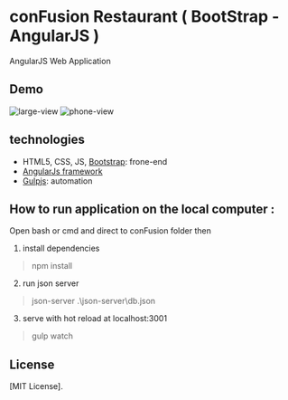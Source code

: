 # conFusion Restaurant ( BootStrap­ - AngularJS­ ) 

AngularJS Web Application




## Demo
![large-view](demo1.gif)
![phone-view](demo2.gif)


## technologies
* HTML5, CSS, JS, [Bootstrap](http://getbootstrap.com/): frone-end
* [AngularJs framework](https://angular.io/)
* [Gulpjs](https://gulpjs.com/): automation

## How to run application on the local computer :

Open bash or cmd and direct to conFusion folder then

1)  install dependencies
> npm install

2)  run json server
> json-server .\json-server\db.json

3)  serve with hot reload at localhost:3001
> gulp watch
  
  
## License

[MIT License].
